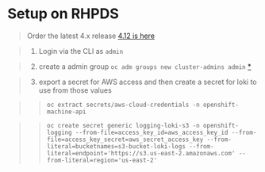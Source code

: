 # Setup on RHPDS

> Order the latest 4.x release [4.12 is here](https://demo.redhat.com/catalog?search=4.12&item=babylon-catalog-prod%2Fsandboxes-gpte.ocp412-wksp.prod)

> 1. Login via the CLI as `admin`

> 2. create a admin group `oc adm groups new cluster-admins admin` [*](1)

> 3. export a secret for AWS access and then create a secret for loki to use from those values

>> `oc extract secrets/aws-cloud-credentials -n openshift-machine-api `

>> `oc create secret generic logging-loki-s3 -n openshift-logging --from-file=access_key_id=aws_access_key_id --from-file=access_key_secret=aws_secret_access_key --from-literal=bucketnames=s3-bucket-loki-logs --from-literal=endpoint='https://s3.us-east-2.amazonaws.com' --from-literal=region='us-east-2'`

[1]: https://access.redhat.com/solutions/6975821
